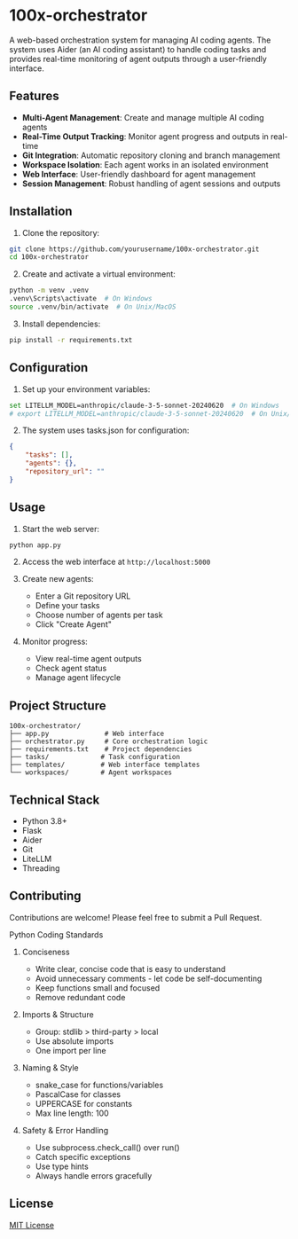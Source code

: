 # 100x-orchestrator

A web-based orchestration system for managing AI coding agents. The system uses Aider (an AI coding assistant) to handle coding tasks and provides real-time monitoring of agent outputs through a user-friendly interface.

## Features

- **Multi-Agent Management**: Create and manage multiple AI coding agents
- **Real-Time Output Tracking**: Monitor agent progress and outputs in real-time
- **Git Integration**: Automatic repository cloning and branch management
- **Workspace Isolation**: Each agent works in an isolated environment
- **Web Interface**: User-friendly dashboard for agent management
- **Session Management**: Robust handling of agent sessions and outputs

## Installation

1. Clone the repository:
```bash
git clone https://github.com/yourusername/100x-orchestrator.git
cd 100x-orchestrator
```

2. Create and activate a virtual environment:
```bash
python -m venv .venv
.venv\Scripts\activate  # On Windows
source .venv/bin/activate  # On Unix/MacOS
```

3. Install dependencies:
```bash
pip install -r requirements.txt
```

## Configuration

1. Set up your environment variables:
```bash
set LITELLM_MODEL=anthropic/claude-3-5-sonnet-20240620  # On Windows
# export LITELLM_MODEL=anthropic/claude-3-5-sonnet-20240620  # On Unix/MacOS
```

2. The system uses tasks.json for configuration:
```json
{
    "tasks": [],
    "agents": {},
    "repository_url": ""
}
```

## Usage

1. Start the web server:
```bash
python app.py
```

2. Access the web interface at `http://localhost:5000`

3. Create new agents:
   - Enter a Git repository URL
   - Define your tasks
   - Choose number of agents per task
   - Click "Create Agent"

4. Monitor progress:
   - View real-time agent outputs
   - Check agent status
   - Manage agent lifecycle

## Project Structure

```
100x-orchestrator/
├── app.py              # Web interface
├── orchestrator.py     # Core orchestration logic
├── requirements.txt    # Project dependencies
├── tasks/             # Task configuration
├── templates/         # Web interface templates
└── workspaces/        # Agent workspaces
```

## Technical Stack

- Python 3.8+
- Flask
- Aider
- Git
- LiteLLM
- Threading

## Contributing

Contributions are welcome! Please feel free to submit a Pull Request.

Python Coding Standards

1. Conciseness
   - Write clear, concise code that is easy to understand
   - Avoid unnecessary comments - let code be self-documenting
   - Keep functions small and focused
   - Remove redundant code

2. Imports & Structure
   - Group: stdlib > third-party > local
   - Use absolute imports
   - One import per line

3. Naming & Style
   - snake_case for functions/variables
   - PascalCase for classes
   - UPPERCASE for constants
   - Max line length: 100

4. Safety & Error Handling
   - Use subprocess.check_call() over run()
   - Catch specific exceptions
   - Use type hints
   - Always handle errors gracefully

## License

[MIT License](LICENSE)

